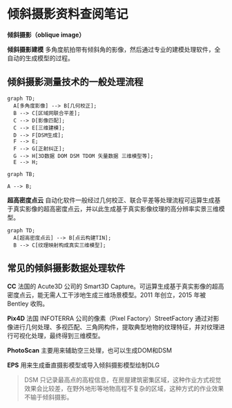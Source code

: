 # 倾斜摄影资料查阅笔记

**倾斜摄影（oblique image）**

**倾斜摄影建模** 多角度航拍带有倾斜角的影像，然后通过专业的建模处理软件，全自动的生成模型的过程。

## 倾斜摄影测量技术的一般处理流程

```mermaid
graph TD;
  A[多角度影像] --> B[几何校正];
  B --> C[区域网联合平差];
  C --> D[影像匹配];
  C --> E[三维建模];
  D --> F[DSM生成];
  F --> E;
  F --> G[正射纠正];
  G --> H[3D数据 DOM DSM TDOM 矢量数据 三维模型等];
  E --> H;
```

```mermaid
graph TB;

A --> B;

```

**超高密度点云** 自动化软件一般经过几何校正、联合平差等处理流程可运算生成基于真实影像的超高密度点云，并以此生成基于真实影像纹理的高分辨率实景三维模型。

```mermaid
graph TD;
  A[超高密度点云] --> B[点云构建TIN];
  B --> C[纹理映射构成真实三维模型];
```

## 常见的倾斜摄影数据处理软件

**CC** 法国的 Acute3D 公司的 Smart3D Capture。可运算生成基于真实影像的超高密度点云，能无需人工干涉地生成三维场景模型。2011 年创立，2015 年被 Bentley 收购。

**Pix4D** 法国 INFOTERRA 公司的像素（Pixel Factory）StreetFactory 通过对影像进行几何处理、多视匹配、三角网构件，提取典型地物的纹理特征，并对纹理进行可视化处理，最终得到三维模型。



**PhotoScan** 主要用来辅助空三处理，也可以生成DOM和DSM


**EPS** 用来生成垂直摄影模型或导入倾斜摄影模型绘制DLG

> DSM 只记录最高点的高程信息，在房屋建筑密集区域，这种作业方式视觉效果会比较差，在野外地形等地物高程不复杂的区域，这种方式的作业效果不输于倾斜摄影。

